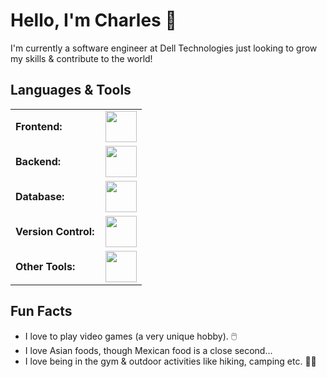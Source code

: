 # Hello, I'm Charles 🚀

I'm currently a software engineer at Dell Technologies just looking to grow my skills & contribute to the world!

## Languages & Tools

<table>
    <tr>
        <td style="font-weight: bold; padding-right: 10px;">Frontend:</td>
        <td><img height="50" src="https://skillicons.dev/icons?i=angular,ts,react,js,html,css,vue"></td>
    </tr>
    <tr>
        <td style="font-weight: bold; padding-right: 10px;">Backend:</td>
        <td><img height="50" src="https://skillicons.dev/icons?i=cs,dotnet,java,spring"></td>
    </tr>
    <tr>
        <td style="font-weight: bold; padding-right: 10px;">Database:</td>
        <td>
            <img height="50" src="https://skillicons.dev/icons?i=mysql,postgres">
        </td>
    </tr>
    <tr>
        <td style="font-weight: bold; padding-right: 10px;">Version Control:</td>
        <td><img height="50" src="https://skillicons.dev/icons?i=git,gitlab,github"></td>
    </tr>
    <tr>
        <td style="font-weight: bold; padding-right: 10px;">Other Tools:</td>
        <td><img height="50" src="https://skillicons.dev/icons?i=vscode,visualstudio,figma,postman,eclipse,idea"></td>
    </tr>
</table>

## Fun Facts
- I love to play video games (a very unique hobby). 🖱️
- I love Asian foods, though Mexican food is a close second...
- I love being in the gym & outdoor activities like hiking, camping etc. 🏋️‍♂️
